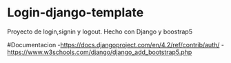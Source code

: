 # Login-django-template
Proyecto de login,signin y logout. Hecho con Django y boostrap5

#Documentacion 
-https://docs.djangoproject.com/en/4.2/ref/contrib/auth/
-https://www.w3schools.com/django/django_add_bootstrap5.php


